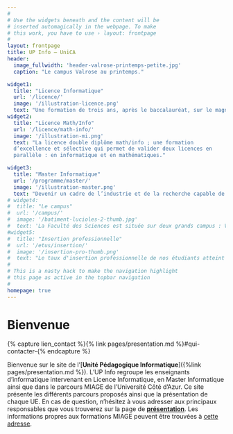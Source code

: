 ```yaml
---
#
# Use the widgets beneath and the content will be
# inserted automagically in the webpage. To make
# this work, you have to use › layout: frontpage
#
layout: frontpage
title: UP Info — UniCA
header:
  image_fullwidth: 'header-valrose-printemps-petite.jpg'
  caption: "Le campus Valrose au printemps."

widget1:
  title: "Licence Informatique"
  url: '/licence/'
  image: '/illustration-licence.png'
  text: "Une formation de trois ans, après le baccalauréat, sur le magnifique campus de Valrose (Nice),  pour se former en informatique. "
widget2:
  title: "Licence Math/Info"
  url: '/licence/math-info/'
  image: '/illustration-mi.png'
  text: "La licence double diplôme math/info ; une formation
  d’excellence et sélective qui permet de valider deux licences en
  parallèle : en informatique et en mathématiques."

widget3:
  title: "Master Informatique"
  url: '/programme/master/'
  image: '/illustration-master.png'
  text: "Devenir un cadre de l’industrie et de la recherche capable de s’adapter et d’anticiper les continuelles évolutions technologiques."
# widget4:
#  title: "Le campus"
#  url: '/campus/'
#  image: '/batiment-lucioles-2-thumb.jpg'
#  text: 'La Faculté des Sciences est située sur deux grands campus : Valrose (Nice) et SophiaTech (Sophia Antipolis). Les enseignements sont dispensés principalement sur le campus SophiaTech.'
#widget5:
#  title: "Insertion professionnelle"
#  url: '/etus/insertion/'
#  image: '/insertion-pro-thumb.png'
#  text: "Le taux d'insertion professionnelle de nos étudiants atteint 95% après 18 mois et 98% après 30 mois. Plus de 90% des diplômés en emploi ont un emploi stable. Quasiment un quart des étudiants partent travailler hors de la région PACA."
#
# This is a nasty hack to make the navigation highlight
# this page as active in the topbar navigation
#
homepage: true
---
```


# Bienvenue


{% capture lien_contact %}{% link pages/presentation.md
%}#qui-contacter-{% endcapture %}

Bienvenue sur le site de l’[**Unité Pédagogique Informatique**]({%link
pages/presentation.md %}). L’UP Info regroupe les enseignants
d’informatique intervenant en Licence Informatique, en Master
Informatique ainsi que dans le parcours MIAGE de l’Université Côté
d’Azur. Ce site présente les différents parcours proposés ainsi que la
présentation de chaque UE. En cas de question, n’hésitez à vous
adresser aux principaux responsables que vous trouverez sur la page de
[**présentation**]({{lien_contact}}). Les informations propres aux
formations MIAGE peuvent être trouvées à [cette
adresse](https://ds4h.univ-cotedazur.fr/miage).


<!-- <div id="videoModal" class="reveal-modal large" data-reveal=""> -->
<!--   <div class="flex-video widescreen vimeo" style="display: block;"> -->
<!--     <iframe width="1280" height="720" src="https://www.youtube.com/embed/3b5zCFSmVvU" frameborder="0" allowfullscreen></iframe> -->
<!--   </div> -->
<!--   <a class="close-reveal-modal">&#215;</a> -->
<!-- </div> -->
